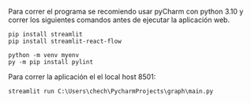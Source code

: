 Para correr el programa se recomiendo usar pyCharm con python 3.10 y correr los siguientes comandos antes de ejecutar la aplicación web.

    pip install streamlit  
    pip install streamlit-react-flow                           
    
    python -m venv myenv   
    py -m pip install pylint      



Para correr la aplicación el el local host 8501:

    streamlit run C:\Users\chech\PycharmProjects\graph\main.py 
